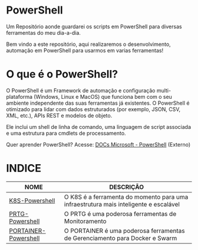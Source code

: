 # PowerShell
Um Repositório aonde guardarei os scripts em PowerShell para diversas ferramentas do meu dia-a-dia.

Bem vindo a este repositório, aqui realizaremos o desenvolvimento, automação em  PowerShell para usarmos em varias ferramentas!

# O que é o PowerShell?

O PowerShell é um Framework de automação e configuração multi-plataforma (Windows, Linux e MacOS) que funciona bem com o seu ambiente independente das suas ferramentas já existentes. O PowerShell é otimizado para lidar com dados estruturados (por exemplo, JSON, CSV, XML, etc.), APIs REST e modelos de objeto.

Ele inclui um shell de linha de comando, uma linguagem de script associada e uma estrutura para cmdlets de processamento.

Quer aprender PowerShell? Acesse: [DOCs Microsoft - PowerShell][] (Externo)

[DOCs Microsoft - PowerShell]: https://docs.microsoft.com/pt-br/powershell/scripting/powershell-scripting?view=powershell-5.1

# INDICE

| **NOME**                              | **DESCRIÇÃO**                                                 |
| ------------------------------------- | ------------------------------------------------------------- |
| [K8S-Powershell]   | O K8S é a ferramenta do momento para uma infraestrutura mais inteligente e escalável   |
| [PRTG-Powershell]   | O PRTG é uma poderosa ferramentas de Monitoramento   |
| [PORTAINER-Powershell]   | O PORTAINER é uma poderosa ferramentas de Gerenciamento para Docker e Swarm   |


[K8S-Powershell]: K8S-Powershell/
[PRTG-Powershell]: PRTG-Powershell/
[PORTAINER-Powershell]: PORTAINER-Powershell/